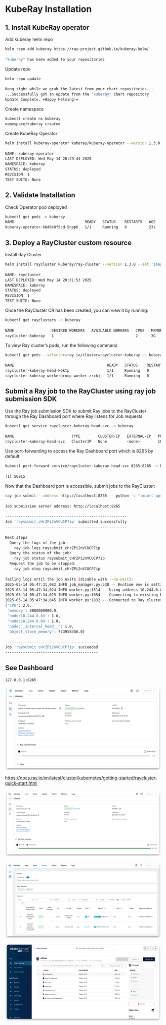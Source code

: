# KubeRay Installation

## 1. Install KubeRay operator

Add kuberay helm repo

```bash
helm repo add kuberay https://ray-project.github.io/kuberay-helm/

"kuberay" has been added to your repositories
```

Update repo

```bash
helm repo update

Hang tight while we grab the latest from your chart repositories...
...Successfully got an update from the "kuberay" chart repository
Update Complete. ⎈Happy Helming!⎈
```

Create namespace

```bash
kubectl create ns kuberay
namespace/kuberay created
```

Create KubeRay Operator

```bash
helm install kuberay-operator kuberay/kuberay-operator --version 1.3.0 -n kuberay

NAME: kuberay-operator
LAST DEPLOYED: Wed May 14 20:29:44 2025
NAMESPACE: kuberay
STATUS: deployed
REVISION: 1
TEST SUITE: None
```

## 2. Validate Installation

Check Operator pod deployed

```bash
kubectl get pods -n kuberay
NAME                                READY   STATUS    RESTARTS   AGE
kuberay-operator-66d848f5cd-5npp6   1/1     Running   0          23s
```

## 3. Deploy a RayCluster custom resource

Install Ray Cluster

```bash
helm install raycluster kuberay/ray-cluster --version 1.3.0 --set 'image.tag=2.46.0-py310-aarch64' -n kuberay

NAME: raycluster
LAST DEPLOYED: Wed May 14 20:31:53 2025
NAMESPACE: kuberay
STATUS: deployed
REVISION: 1
TEST SUITE: None
```

Once the RayCluster CR has been created, you can view it by running:

```bash
kubectl get rayclusters -n kuberay

NAME                 DESIRED WORKERS   AVAILABLE WORKERS   CPUS   MEMORY   GPUS   STATUS   AGE
raycluster-kuberay   1                                     2      3G       0               62s
```

To view Ray cluster’s pods, run the following command

```bash
kubectl get pods --selector=ray.io/cluster=raycluster-kuberay -n kuberay

NAME                                          READY   STATUS    RESTARTS   AGE
raycluster-kuberay-head-k6ktp                 1/1     Running   0          5m49s
raycluster-kuberay-workergroup-worker-zrxbj   1/1     Running   0          5m49s
```

## Submit a Ray job to the RayCluster using ray job submission SDK

Use the Ray job submission SDK to submit Ray jobs to the RayCluster through the Ray Dashboard port where Ray listens for Job requests

```bash
kubectl get service raycluster-kuberay-head-svc -n kuberay

NAME                          TYPE        CLUSTER-IP   EXTERNAL-IP   PORT(S)                                         AGE
raycluster-kuberay-head-svc   ClusterIP   None         <none>        10001/TCP,8265/TCP,6379/TCP,8080/TCP,8000/TCP   13m
```

Use port-forwarding to access the Ray Dashboard port which is 8265 by default

```bash
kubectl port-forward service/raycluster-kuberay-head-svc 8265:8265 -n kuberay > /dev/null &

[1] 56915
```

Now that the Dashboard port is accessible, submit jobs to the RayCluster:

```bash
ray job submit --address http://localhost:8265 -- python -c "import pprint; import ray; ray.init(); pprint.pprint(ray.cluster_resources(), sort_dicts=True)"

Job submission server address: http://localhost:8265

-------------------------------------------------------
Job 'raysubmit_cHrZPi2nVCUCP7ip' submitted successfully
-------------------------------------------------------

Next steps
  Query the logs of the job:
    ray job logs raysubmit_cHrZPi2nVCUCP7ip
  Query the status of the job:
    ray job status raysubmit_cHrZPi2nVCUCP7ip
  Request the job to be stopped:
    ray job stop raysubmit_cHrZPi2nVCUCP7ip

Tailing logs until the job exits (disable with --no-wait):
2025-05-14 05:47:31,082	INFO job_manager.py:530 -- Runtime env is setting up.
2025-05-14 05:47:34,024	INFO worker.py:1514 -- Using address 10.244.0.83:6379 set in the environment variable RAY_ADDRESS
2025-05-14 05:47:34,025	INFO worker.py:1654 -- Connecting to existing Ray cluster at address: 10.244.0.83:6379...
2025-05-14 05:47:34,045	INFO worker.py:1832 -- Connected to Ray cluster. View the dashboard at 10.244.0.83:8265 
{'CPU': 2.0,
 'memory': 3000000000.0,
 'node:10.244.0.83': 1.0,
 'node:10.244.0.84': 1.0,
 'node:__internal_head__': 1.0,
 'object_store_memory': 773958450.0}

------------------------------------------
Job 'raysubmit_cHrZPi2nVCUCP7ip' succeeded
------------------------------------------

```

## See Dashboard

```
127.0.0.1:8265
```

![](./static/ray-dashboard.png)


https://docs.ray.io/en/latest/cluster/kubernetes/getting-started/raycluster-quick-start.html

![alt text](image.png)

![alt text](image-1.png)

![alt text](image-2.png)

